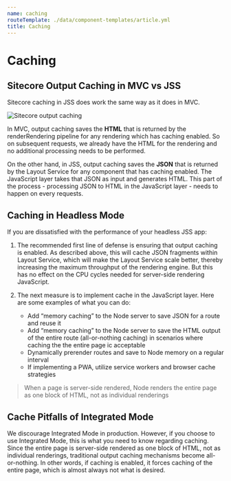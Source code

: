 ```yaml
---
name: caching
routeTemplate: ./data/component-templates/article.yml
title: Caching
---
```


# Caching

## Sitecore Output Caching in MVC vs JSS
Sitecore caching in JSS does work the same way as it does in MVC.

![Sitecore output caching](/assets/img/sitecore-output-caching.png)

In MVC, output caching saves the **HTML** that is returned by the renderRendering pipeline for any rendering which has caching enabled. So on subsequent requests, we already have the HTML for the rendering and no additional processing needs to be performed.

On the other hand, in JSS, output caching saves the **JSON** that is returned by the Layout Service for any component that has caching enabled. The JavaScript layer takes that JSON as input and generates HTML. This part of the process - processing JSON to HTML in the JavaScript layer - needs to happen on every requests.

## Caching in Headless Mode
If you are dissatisfied with the performance of your headless JSS app:

1. The recommended first line of defense is ensuring that output caching is enabled. As described above, this will cache JSON fragments within Layout Service, which will make the Layout Service scale better, thereby increasing the maximum throughput of the rendering engine. But this has no effect on the CPU cycles needed for server-side rendering JavaScript.

2. The next measure is to implement cache in the JavaScript layer. Here are some examples of what you can do:
    - Add “memory caching” to the Node server to save JSON for a route and reuse it
    - Add “memory caching” to the Node server to save the HTML output of the entire route (all-or-nothing caching) in scenarios where caching the the entire page ic acceptable
    - Dynamically prerender routes and save to Node memory on a regular interval
    - If implementing a PWA, utilize service workers and browser cache strategies

> When a page is server-side rendered, Node renders the entire page as one block of HTML, not as individual renderings

## Cache Pitfalls of Integrated Mode
We discourage Integrated Mode in production. However, if you choose to use Integrated Mode, this is what you need to know regarding caching. Since the entire page is server-side rendered as one block of HTML, not as individual renderings, traditional output caching mechanisms become all-or-nothing. In other words, if caching is enabled, it forces caching of the entire page, which is almost always not what is desired.
